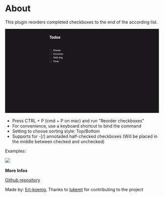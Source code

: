 # About

This plugin reorders completed checkboxes to the end of the according list.

![A demo of the plugin working](demo.gif)

-   Press CTRL + P (cmd + P on mac) and run "Reorder checkboxes"
-   For convenience, use a keyboard shortcut to bind the command
-   Setting to choose sorting style: Top/Bottom
-   Supports for -[/] annotaded half-checked checkboxes (Will be placed in the middle between checked and unchecked)

Examples:

![](https://i.imgur.com/fEyG45b.png)

**More Infos**

[Github repository](https://github.com/Erl-koenig/obsidian-checkboxReorder)

Made by:
[Erl-koenig](https://github.com/Erl-koenig),
Thanks to [lukemt](https://github.com/lukemt) for contributing to the project
